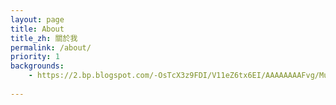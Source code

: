 ```yaml
---
layout: page
title: About
title_zh: 關於我
permalink: /about/
priority: 1
backgrounds:
    - https://2.bp.blogspot.com/-OsTcX3z9FDI/V11eZ6tx6EI/AAAAAAAAFvg/MuXp9yFHsrgxAoY0HE5JJVz1u-B7w0vyQCPcB/s1600/IMG_4652.JPG
   
---
```



